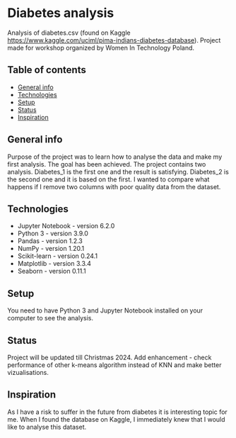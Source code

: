 # Diabetes analysis
Analysis of diabetes.csv (found on Kaggle https://www.kaggle.com/uciml/pima-indians-diabetes-database). 
Project made for workshop organized by Women In Technology Poland. 

## Table of contents
* [General info](#general-info)
* [Technologies](#technologies)
* [Setup](#setup)
* [Status](#status)
* [Inspiration](#inspiration)

## General info
Purpose of the project was to learn how to analyse the data and make my first analysis. The goal has been achieved. 
The project contains two analysis. Diabetes_1 is the first one and the result is satisfying. Diabetes_2 is the second one and it is based on the first. I wanted to compare what happens if I remove two columns with poor quality data from the dataset. 

## Technologies
* Jupyter Notebook - version 6.2.0
* Python 3 - version 3.9.0
* Pandas - version 1.2.3
* NumPy - version 1.20.1
* Scikit-learn - version 0.24.1
* Matplotlib - version 3.3.4
* Seaborn - version 0.11.1

## Setup
You need to have Python 3 and Jupyter Notebook installed on your computer to see the analysis.

## Status
Project will be updated till Christmas 2024. Add enhancement - check performance of other k-means algorithm instead of KNN and make better vizualisations.

## Inspiration
As I have a risk to suffer in the future from diabetes it is interesting topic for me. When I found the database on Kaggle, I immediately knew that I would like to analyse this dataset.
